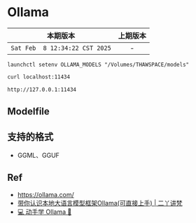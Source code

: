 # Ollama


|本期版本|上期版本
|:---:|:---:
`Sat Feb  8 12:34:22 CST 2025` | -

```
launchctl setenv OLLAMA_MODELS "/Volumes/THAWSPACE/models"
```


```bash
curl localhost:11434

http://127.0.0.1:11434
```


## Modelfile



## 支持的格式

* GGML、GGUF


## Ref



* <https://ollama.com/>
* [带你认识本地大语言模型框架Ollama(可直接上手) | 二丫讲梵](https://wiki.eryajf.net/pages/97047e/)
* [💻 动手学 Ollama 🦙](https://github.com/datawhalechina/handy-ollama)
